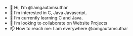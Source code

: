 - 👋 Hi, I’m @iamgautamsuthar
- 👀 I’m interested in C, Java Javascript.
- 🌱 I’m currently learning C and Java.
- 💞️ I’m looking to collaborate on Website Projects
- 📫 How to reach me: I am everywhere @iamgautamsuthar

<!---
iamgautamsuthar/iamgautamsuthar is a ✨ special ✨ repository because its `README.md` (this file) appears on your GitHub profile.
You can click the Preview link to take a look at your changes.
--->
